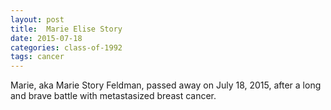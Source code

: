 ```yaml
---
layout: post
title:  Marie Elise Story
date: 2015-07-18
categories: class-of-1992
tags: cancer
---
```

Marie, aka Marie Story Feldman, passed away on July 18, 2015, after a long and brave battle with metastasized breast cancer.
